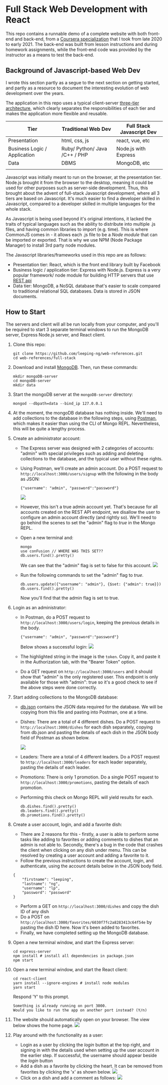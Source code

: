 # Full Stack Web Development with React

This repo contains a runnable demo of a complete website with both front-end and back-end, from a [Coursera specialization](https://www.coursera.org/learn/front-end-react) that I took from late 2020 to early 2021. The back-end was built from lesson instructions and during homework assignments, while the front-end code was provided by the instructor as a means to test the back-end.


## Background of Javascript-based Web Dev

I wrote this section partly as a segue to the next section on getting started, and partly as a resource to document the interesting evolution of web development over the years.

The application in this repo uses a typical client-server [three-tier architecture](https://en.wikipedia.org/wiki/Multitier_architecture), which clearly separates the responsibilities of each tier and makes the application more flexible and reusable.

| Tier | Traditional Web Dev | Full Stack Javascript Dev |
| - | - | - |
| Presentation | html, css, js | react, vue, etc |
| Business Logic / Application | Ruby/ Python/ Java /C++ / PHP | Node.js with Express |
| Data | DBMS | MongoDB, etc |
| | | |

Javascript was initially meant to run on the browser, at the presentation tier. Node.js brought it from the browser to the desktop, meaning it could be used for other purposes such as server-side development. Thus, this brought about the advent of full-stack Javascript development, where all 3 tiers are based on Javascript. It's much easier to find a developer skilled in Javascript, compared to a developer skilled in multiple languages for the whole stack.

As Javascript is being used beyond it's original intentions, it lacked the traits of typical languages such as the ability to distribute into multiple .js files, and having common libraries to import (e.g. time). This is where CommonJS comes in - it allows each .js file to be a *Node module* that can be imported or exported. That is why we use NPM (Node Package Manager) to install 3rd party node modules.

The Javascript libraries/frameworks used in this repo are as follows:
- Presentation tier: React, which is the front end library built by Facebook
- Business logic / application tier: Express with Node.js. Express is a very popular framework/ node module for building HTTP servers that use [REST api](https://en.wikipedia.org/wiki/Representational_state_transfer)
- Data tier: MongoDB, a NoSQL database that's easier to scale compared to traditional relational SQL databases. Data is stored in JSON documents.


## How to Start

The servers and client will all be run locally from your computer, and you'll be required to start 3 separate terminal windows to run the MongoDB server, Express Node.js server, and React client.

1. Clone this repo:
    ```
    git clone https://github.com/leeping-ng/web-references.git
    cd web-references/full-stack
    ```
2. Download and install [MongoDB](https://www.mongodb.com/3). Then, run these commands:
    ```
    mkdir mongoDB-server
    cd mongoDB-server
    mkdir data
    ```
3. Start the mongoDB server at the `mongoDB-server` directory:
    ```
    mongod --dbpath=data --bind_ip 127.0.0.1
    ```
4. At the moment, the mongoDB database has nothing inside. We'll need to add collections to the database in the following steps,
using [Postman](https://www.postman.com/), which makes it easier than using the CLI of Mongo REPL. Nevertheless, this will be quite a lengthy process.

5. Create an administrator account:
    - The Express server was designed with 2 categories of accounts: "admin" with special privileges such as adding and deleting collections to the database, and the typical user without these rights.
    - Using Postman, we'll create an admin account. 
    Do a POST request to `http://localhost:3000/users/signup` with the following in the body as JSON:
        ```
        {"username": "admin", "password":"password"}
        ```

        <img src='images/postman-signup.png'>

    - However, this isn't a true admin account yet. That's because for all accounts created on the REST API endpoint, we disallow the user to configure an admin account directly (and rightly so). We'll need to go behind the scenes to set the "admin" flag to *true* in the Mongo REPL. 
    - Open a new terminal and:
        ```
        mongo
        use conFusion // WHERE WAS THIS SET??
        db.users.find().pretty()
        ```
        We can see that the "admin" flag is set to false for this account.
        <img src='images/mongoREPL.png'>
    - Run the following commands to set the "admin" flag to *true*.
        ```
        db.users.update({"username": "admin"}, {$set: {"admin": true}})
        db.users.find().pretty()
        ```
        Now you'll find that the admin flag is set to true.

6. Login as an administrator:
    - In Postman, do a POST request to `http://localhost:3000/users/login`, keeping the previous details in the body.
        ```
        {"username": "admin", "password":"password"}
        ```
        Below shows a successful login:
        <img src='images/postman-login.png'>

    - The highlighted string in the image is the `token`. Copy it, and paste it in the Authorization tab, with the "Bearer Token" option.
    - Do a GET request on `http://localhost:3000/users` and it should show that "admin" is the only registered user.
    This endpoint is only available for those with "admin": true so it's a good check to see if the above steps were done correctly.

7. Start adding collections to the MongoDB database:
    - [db.json](db.json) contains the JSON data required for the database. We will be copying from this file and pasting into Postman, one at a time.
    - Dishes: There are a total of 4 different dishes. Do a  POST request to `http://localhost:3000/dishes` for each dish separately, copying from db.json and pasting the details of each dish in the JSON body field of Postman as shown below.

        <img src='images/postman-post.png'>
    - Leaders: There are a total of 4 different leaders. Do a  POST request to `http://localhost:3000/leaders` for each leader separately, pasting the details of each leader.
    - Promotions: There is only 1 promotion. Do a single POST request to `http://localhost:3000/promotions`, pasting the details of each promotion.
    - Performing this check on Mongo REPL will yield results for each.
        ```
        db.dishes.find().pretty()
        db.leaders.find().pretty()
        db.promotions.find().pretty()
        ```

8. Create a user account, login, and add a favorite dish:
    - There are 2 reasons for this - firstly, a user is able to perform some tasks like adding to favorites or adding comments to dishes that an admin is not able to. Secondly, there's a bug in the code that crashes the client when clicking on any dish under menu. This can be resolved by creating a user account and adding a favorite to it.
    - Follow the previous instructions to create the account, login, and authenticate, using the account details below in the JSON body field.
    ```
    {
        "firstname": "leeping",
        "lastname": "ng",
        "username": "lp",
        "password": "password"
    }
    ```
    - Perform a GET on `http://localhost:3000/dishes` and copy the dish ID of any dish
    - Do a POST on `http://localhost:3000/favorites/6030f7fc2a8283413c64f54e` by pasting the dish ID here. Now it's been added to favorites.
    - Finally, we have completed setting up the MongoDB database.

9. Open a new terminal window, and start the Express server:
    ```
    cd express-server
    npm install # install all dependencies in package.json
    npm start
    ```

10. Open a new terminal window, and start the React client:
    ```
    cd react-client
    yarn install --ignore-engines # install node modules
    yarn start
    ```
    Respond 'Y' to this prompt.
    ```
    Something is already running on port 3000.
    Would you like to run the app on another port instead? (Y/n)
    ```

11. The website should automatically open on your browser. The view below shows the home page. 
    <img src="images/home.png">

12. Play around with the functionality as a user:
    - Login as a user by clicking the *login* button at the top right, and signing in with the details used when setting up the user account in the earlier step. If successful, the username should appear beside the *login* button
    - Add a dish as a favorite by clicking the heart. It can be removed from favorites by clicking the 'x' as shown below.
        <img src="images/favorites.png">
    - Click on a dish and add a comment as follows:
        <img src="images/comment.png">




